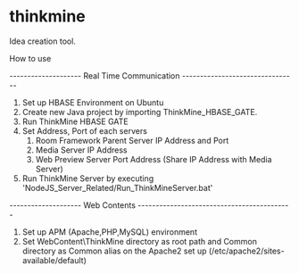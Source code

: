 thinkmine
=========

Idea creation tool.

How to use

-------------------- Real Time Communication --------------------------------

1. Set up HBASE Environment on Ubuntu 
2. Create new Java project by importing ThinkMine_HBASE_GATE.
3. Run ThinkMine HBASE GATE
4. Set Address, Port of each servers
   1) Room Framework Parent Server IP Address and Port
   2) Media Server IP Address
   3) Web Preview Server Port Address (Share IP Address with Media Server)
5. Run ThinkMine Server by executing 'NodeJS_Server_Related/Run_ThinkMineServer.bat'



-------------------- Web Contents -------------------------------------------

1. Set up APM (Apache,PHP,MySQL) environment
2. Set WebContent\ThinkMine directory as root path and Common directory as Common alias on the Apache2 set up
   (/etc/apache2/sites-available/default)
